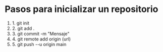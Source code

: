 <h1>Pasos para inicializar un repositorio</h1>
<ol>
    <li>1. git init</li> 
    <li>2. git add . </li>
    <li>3. git commit -m "Mensaje" </li>
    <li>4. git remote add origin (url)</li>
    <li>5. git push --u origin main</li>
</ol>
